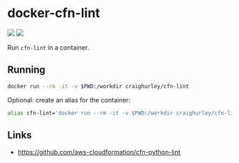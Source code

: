 # docker-cfn-lint

![](https://github.com/craighurley/docker-cfn-lint/workflows/Build%20and%20Publish%20to%20Docker%20Hub/badge.svg)
![](https://github.com/craighurley/docker-cfn-lint/workflows/Update%20Description%20on%20Docker%20Hub/badge.svg)

Run `cfn-lint` in a container.

## Running

```sh
docker run --rm -it -v $PWD:/workdir craighurley/cfn-lint
```

Optional: create an alias for the container:

```sh
alias cfn-lint='docker run --rm -it -v $PWD:/workdir craighurley/cfn-lint -i E3012,W2001,W3011 --'
```

## Links

- <https://github.com/aws-cloudformation/cfn-python-lint>
